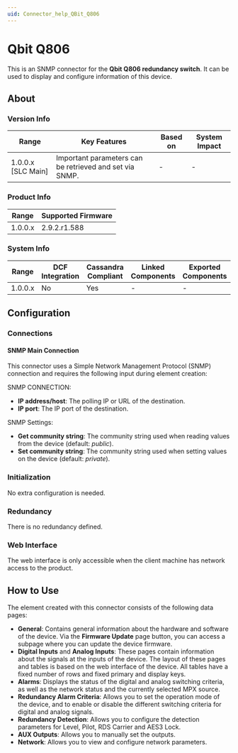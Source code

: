 ```yaml
---
uid: Connector_help_QBit_Q806
---
```


# Qbit Q806

This is an SNMP connector for the **Qbit Q806 redundancy switch**. It can be used to display and configure information of this device.

## About

### Version Info

| **Range**            | **Key Features**                                        | **Based on** | **System Impact** |
|----------------------|---------------------------------------------------------|--------------|-------------------|
| 1.0.0.x [SLC Main]   | Important parameters can be retrieved and set via SNMP. | -            | -                 |

### Product Info

| Range     | Supported Firmware     |
|-----------|------------------------|
| 1.0.0.x   | 2.9.2.r1.588           |

### System Info

| Range     | DCF Integration     | Cassandra Compliant     | Linked Components     | Exported Components     |
|-----------|---------------------|-------------------------|-----------------------|-------------------------|
| 1.0.0.x   | No                  | Yes                     | -                     | -                       |

## Configuration

### Connections

#### SNMP Main Connection

This connector uses a Simple Network Management Protocol (SNMP) connection and requires the following input during element creation:

SNMP CONNECTION:

- **IP address/host**: The polling IP or URL of the destination.
- **IP port**: The IP port of the destination.

SNMP Settings:

- **Get community string**: The community string used when reading values from the device (default: *public*).
- **Set community string**: The community string used when setting values on the device (default: *private*).

### Initialization

No extra configuration is needed.

### Redundancy

There is no redundancy defined.

### Web Interface

The web interface is only accessible when the client machine has network access to the product.

## How to Use

The element created with this connector consists of the following data pages:

- **General**: Contains general information about the hardware and software of the device. Via the **Firmware Update** page button, you can access a subpage where you can update the device firmware.
- **Digital Inputs** and **Analog Inputs**: These pages contain information about the signals at the inputs of the device. The layout of these pages and tables is based on the web interface of the device. All tables have a fixed number of rows and fixed primary and display keys.
- **Alarms**: Displays the status of the digital and analog switching criteria, as well as the network status and the currently selected MPX source.
- **Redundancy Alarm Criteria**: Allows you to set the operation mode of the device, and to enable or disable the different switching criteria for digital and analog signals.
- **Redundancy Detection**: Allows you to configure the detection parameters for Level, Pilot, RDS Carrier and AES3 Lock.
- **AUX Outputs**: Allows you to manually set the outputs.
- **Network**: Allows you to view and configure network parameters.
